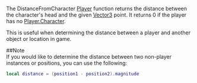The DistanceFromCharacter [Player](https://developer.roblox.com/en-us/api-reference/class/Player) function returns the distance between the character's head and the given [Vector3](https://developer.roblox.com/en-us/api-reference/datatype/Vector3) point. It returns 0 if the player has no [Player.Character](https://developer.roblox.com/en-us/api-reference/property/Player/Character).

This is useful when determining the distance between a player and another object or location in game.

##Note  
If you would like to determine the distance between two non-player instances or positions, you can use the following:

```Lua
local distance = (position1 - position2).magnitude
```